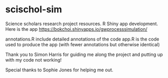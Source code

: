 # scischol-sim

Science scholars research project resources. 
R Shiny app development. 
Here is the app https://bokchoi.shinyapps.io/gwprocesssimulation/

annotations.R include detailed annotations of the code
app.R is the code used to produce the app (with fewer annotations but otherwise identical)

Thank you to Simon Harris for guiding me along the project and putting up with my code not working!


Special thanks to Sophie Jones for helping me out.
